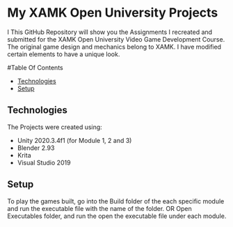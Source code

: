 # My XAMK Open University Projects
I This GitHub Repository will show you the Assignments I recreated and submitted for the XAMK Open University Video Game Development Course. The original game design and mechanics belong to XAMK. I have modified certain elements to have a unique look.

#Table Of Contents
* [Technologies](#technologies)
* [Setup](#setup)

## Technologies
The Projects were created using:
* Unity 2020.3.4f1 (for Module 1, 2 and 3)
* Blender 2.93
* Krita
* Visual Studio 2019

## Setup
To play the games built, go into the Build folder of the each specific module and run the executable file with the name of the folder.
OR
Open Executables folder, and run the open the executable file under each module.
